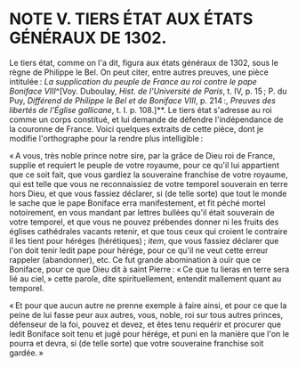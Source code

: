 # NOTE V. TIERS ÉTAT AUX ÉTATS GÉNÉRAUX DE 1302.

Le tiers état, comme on l'a dit, figura aux états généraux de 1302, sous le
règne de Philippe le Bel. On peut citer, entre autres preuves, une pièce
intitulée : *La supplication du peuple de France au roi contre le pape Boniface
VIII*^[Voy. Duboulay, *Hist. de l'Université de Paris*, t. IV, p. 15 ; P. du
Puy, *Différend de Philippe le Bel et de Boniface VIII*, p. 214 :, *Preuves des
libertés de l'Église gallicane*, t. I. p. 108.]**. Le tiers état s'adresse au
roi comme un corps constitué, et lui demande de défendre l'indépendance de la
couronne de France. Voici quelques extraits de cette pièce, dont je modifie
l'orthographe pour la rendre plus intelligible :

« A vous, très noble prince notre sire, par la grâce de Dieu roi de France,
supplie et requiert le peuple de votre royaume, pour ce qu'il lui appartient
que ce soit fait, que vous gardiez la souveraine franchise de votre royaume,
qui est telle que vous ne reconnaissiez de votre temporel souverain en terre
hors Dieu, et que vous fassiez déclarer, si (de telle sorte) que tout le monde
le sache que le pape Boniface erra manifestement, et fit péché mortel
notoirement, en vous mandant par lettres bullées qu'il était souverain de
votre temporel, et que vous ne pouvez prébendes donner ni les fruits des
églises cathédrales vacants retenir, et que tous ceux qui croient le contraire
il les tient pour héréges (hérétiques) ; *item*, que vous fassiez déclarer que
l'on doit tenir ledit pape pour hérége, pour ce qu'il ne veut cette erreur
rappeler (abandonner), etc. Ce fut grande abomination à ouïr que ce Boniface,
pour ce que Dieu dit à saint Pierre : « Ce que tu lieras en terre sera lié au
ciel, » cette parole, dite spirituellement, entendit mallement quant au
temporel.

« Et pour que aucun autre ne prenne exemple à faire ainsi, et pour ce que la
peine de lui fasse peur aux autres, vous, noble, roi sur tous autres princes,
défenseur de la foi, pouvez et devez, et êtes tenu requérir et procurer que
ledit Boniface soit tenu et jugé pour hérége, et puni en la manière que l'on
le pourra et devra, si (de telle sorte) que votre souveraine franchise soit
gardée. »
